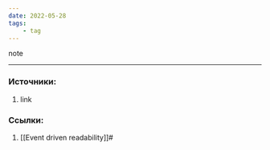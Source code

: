 ```yaml
---
date: 2022-05-28
tags:
    - tag
---
```


note

---

### Источники:
1. link

### Ссылки:
1. [[Event driven readability]]#